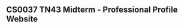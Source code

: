 CS0037 TN43 Midterm - Professional Profile Website
----------------------------------------------------

